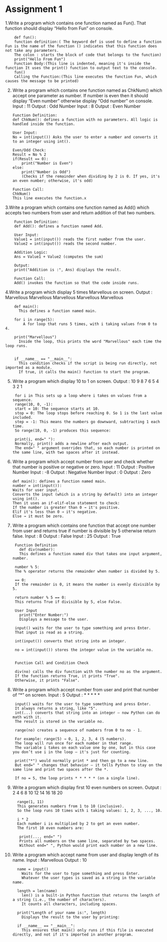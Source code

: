   # Assignment 1 
 1.Write a program which contains one function named as Fun(). That function should display
  “Hello from Fun” on console.

        def fun():
        function definition:( The keyword def is used to define a function Fun is the name of the function () indicates that this function does not take any parameters.
        The colon : starts the block of code that belongs to the function)
        print("Hello From Fun")
        Function Body:(This line is indented, meaning it's inside the function It uses the print() function to output text to the console.
        fun()
        Calling the Function:(This line executes the function Fun, which causes the message to be printed)

 2. Write a program which contains one function named as ChkNum() which accept one parameter as number. If number is even then it should display “Even number” otherwise display “Odd number” on console.
   Input : 11	Output : Odd Number
   Input : 8	Output : Even Number

        Function Definition:
        def ChkNum(): defines a function with no parameters. All logic is handled inside the function.
      
        User Input:
        No = int(input()) Asks the user to enter a number and converts it to an integer using int().
      
        Even/Odd Check:
        Result = No % 2
        if(Result == 0):
            print("Number is Even")
        else:
            print("Number is Odd")
            (Checks if the remainder when dividing by 2 is 0. If yes, it's an even number; otherwise, it's odd)
      
        Function Call:
        ChkNum()
        This line executes the function.x

3.Write a program which contains one function named as Add() which accepts two numbers from user and return addition of that two numbers.
  
        Function Definition:
        def Add(): defines a function named Add.
        
        User Input:
        Value1 = int(input()) reads the first number from the user.
        Value2 = int(input()) reads the second number.
        
        Addition Logic:
        Ans = Value1 + Value2 (computes the sum)
        
        Output:
        print("Addition is :", Ans) displays the result.
        
        Function Call:
        Add() invokes the function so that the code inside runs.

 4.Write a program which display 5 times Marvellous on screen. Output :  
     Marvellous
     Marvellous
     Marvellous 
     Marvellous
     Marvellous  

        def main():
          This defines a function named main.
          
        for i in range(5):
            A for loop that runs 5 times, with i taking values from 0 to 4.
          
        print("Marvellous")
          Inside the loop, this prints the word "Marvellous" each time the loop runs.
            
            
        if __name__ == "__main__":
          This condition checks if the script is being run directly, not imported as a module.
          If true, it calls the main() function to start the program.

5. Write a program which display 10 to 1 on screen.
    Output : 10	9	8	7	6	5	4	3	2	1
  
        for i in This sets up a loop where i takes on values from a sequence.
        range(10, 0, -1):
        start = 10: The sequence starts at 10.
        stop = 0: The loop stops before reaching 0. So 1 is the last value included.
        step = -1: This means the numbers go downward, subtracting 1 each time.
        So range(10, 0, -1) produces this sequence:
        
        print(i, end=" "):
        Normally, print() adds a newline after each output.
        The end=" " argument overrides that, so each number is printed on the same line, with two spaces after it instead.

6.	Write a program which accept number from user and check whether that number is positive or negative or zero.
    Input : 11	Output : Positive Number
    Input : -8	Output : Negative Number
    Input : 0	Output : Zero
  
        def main(): defines a function named main.
        number = int(input()):
        Waits for user input.
        Converts the input (which is a string by default) into an integer using int().
        Then it uses an if-elif-else statement to check:
        If the number is greater than 0 → it's positive.
        Elif it's less than 0 → it's negative.
        Else → it must be zero.


7. Write a program which contains one function that accept one number from user and returns true if number is divisible by 5 otherwise return false.
  Input : 8	Output : False
  Input : 25	Output : True

        Function Definition
          def div(number):
          This defines a function named div that takes one input argument, number.
      
        number % 5:
        The % operator returns the remainder when number is divided by 5.
        
        == 0:
        If the remainder is 0, it means the number is evenly divisible by 5.
        
        return number % 5 == 0:
        This returns True if divisible by 5, else False.
      
        User Input
          print("Enter Number:")
          Displays a message to the user.
      
        input() waits for the user to type something and press Enter.
        That input is read as a string.
        
        int(input()) converts that string into an integer.
        
        no = int(input()) stores the integer value in the variable no.
      
      
        Function Call and Condition Check
      
        div(no) calls the div function with the number no as the argument.
        If the function returns True, it prints "True".
        Otherwise, it prints "False".

8. Write a program which accept number from user and print that number of “*” on screen.
   Input : 5	Output : *	*	*	*	*

        input() waits for the user to type something and press Enter.
        It always returns a string, like "5".
        int(...) converts that string into an integer — now Python can do math with it.
        The result is stored in the variable no.
    
        range(no) creates a sequence of numbers from 0 to no - 1.
    
        For example: range(5) → 0, 1, 2, 3, 4 (5 numbers).
        The loop will run once for each number in that range.
        The variable i takes on each value one by one, but in this case you don’t use i in the loop — it's just for counting.
    
        print("*") would normally print * and then go to a new line.
        But end=" " changes that behavior — it tells Python to stay on the same line and print two spaces after the *.
      
        If no = 5, the loop prints * * * * * (on a single line).

9. Write a program which display first 10 even numbers on screen.
   Output : 2	4	6	8	10	12	14	16	18	20

         range(1, 11)
         This generates numbers from 1 to 10 (inclusive).
         So the loop runs 10 times with i taking values: 1, 2, 3, ..., 10.
            
         i * 2
         Each number i is multiplied by 2 to get an even number.
         The first 10 even numbers are:
        
          print(..., end=" ")
          Prints all numbers on the same line, separated by two spaces.
          Without end=" ", Python would print each number on a new line.

  
10. Write a program which accept name from user and display length of its name. 
      Input : Marvellous	Output : 10

          name = input()
            Waits for the user to type something and press Enter.
            Whatever the user types is saved as a string in the variable name.
          
          length = len(name)
            len() is a built-in Python function that returns the length of a string (i.e., the number of characters).
            It counts all characters, including spaces.
          
          print("Length of your name is:", length)
            Displays the result to the user by printing:
          
          if __name__ == "__main__":
            This ensures that main() only runs if this file is executed directly, and not if it's imported in another program.
      
  
    

  

  





